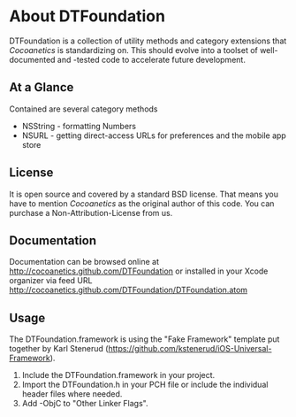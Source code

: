 About DTFoundation
==================

DTFoundation is a collection of utility methods and category extensions that *Cocoanetics* is standardizing on. This should evolve into a toolset of well-documented and -tested code to accelerate future development.
 
At a Glance
-----------
Contained are several category methods

- NSString - formatting Numbers
- NSURL - getting direct-access URLs for preferences and the mobile app store


License
------- 
 
It is open source and covered by a standard BSD license. That means you have to mention *Cocoanetics* as the original author of this code. You can purchase a Non-Attribution-License from us.

Documentation
-------------

Documentation can be browsed online at http://cocoanetics.github.com/DTFoundation or installed in your Xcode organizer via feed URL http://cocoanetics.github.com/DTFoundation/DTFoundation.atom

Usage
-----

The DTFoundation.framework is using the "Fake Framework" template put together by Karl Stenerud (https://github.com/kstenerud/iOS-Universal-Framework).

1. Include the DTFoundation.framework in your project. 
2. Import the DTFoundation.h in your PCH file or include the individual header files where needed.
3. Add -ObjC to "Other Linker Flags".